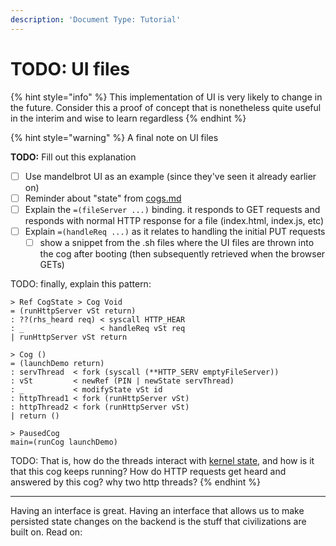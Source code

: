 ```yaml
---
description: 'Document Type: Tutorial'
---
```

# TODO: UI files

{% hint style="info" %}
This implementation of UI is very likely to change in the future. Consider this
a proof of concept that is nonetheless quite useful in the interim and wise to
learn regardless
{% endhint %}


{% hint style="warning" %}
A final note on UI files

**TODO:** Fill out this explanation

- [ ] Use mandelbrot UI as an example (since they've seen it already earlier on)
- [ ] Reminder about "state" from [cogs.md](kernel-and-io/cogs.md)
- [ ] Explain the `=(fileServer ...)` binding. it responds to GET requests and
responds with normal HTTP response for a file (index.html, index.js, etc)
- [ ] Explain `=(handleReq ...)` as it relates to handling the initial PUT
    requests
  - [ ] show a snippet from the .sh files where the UI files are thrown into the
      cog after booting (then subsequently retrieved when the browser GETs)

TODO: finally, explain this pattern:

```sire
> Ref CogState > Cog Void
= (runHttpServer vSt return)
: ??(rhs_heard req) < syscall HTTP_HEAR
: _                 < handleReq vSt req
| runHttpServer vSt return

> Cog ()
= (launchDemo return)
: servThread  < fork (syscall (**HTTP_SERV emptyFileServer))
: vSt         < newRef (PIN | newState servThread)
: _           < modifyState vSt id
: httpThread1 < fork (runHttpServer vSt)
: httpThread2 < fork (runHttpServer vSt)
| return ()

> PausedCog
main=(runCog launchDemo)
```

TODO: That is, how do the threads interact with [kernel state](kernel-and-io/kernel-state.md), and how is it that this
cog keeps running? How do HTTP requests get heard and answered by this cog? why
two http threads?
{% endhint %}

---

Having an interface is great. Having an interface that allows us to make persisted state changes on the backend is the stuff that civilizations are built on. Read on:

